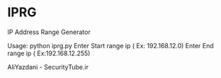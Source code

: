 # IPRG
IP Address Range Generator

Usage: python iprg.py
Enter Start range ip ( Ex: 192.168.12.0)
Enter End range ip ( Ex:192.168.12.255)


AliYazdani - SecurityTube.ir
